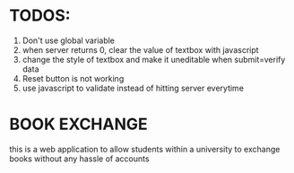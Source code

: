TODOS:
=======

<ol>
<li>Don't use global variable </li>
<li>when server returns 0, clear the value of textbox with javascript</li>
<li>change the style of textbox and make it uneditable when submit=verify data</li>
<li>Reset button is not working</li>
<li>use javascript to validate instead of hitting server everytime</li>
</ol>


BOOK EXCHANGE
============

this is a web application to allow students within a university to exchange books without any hassle of accounts
